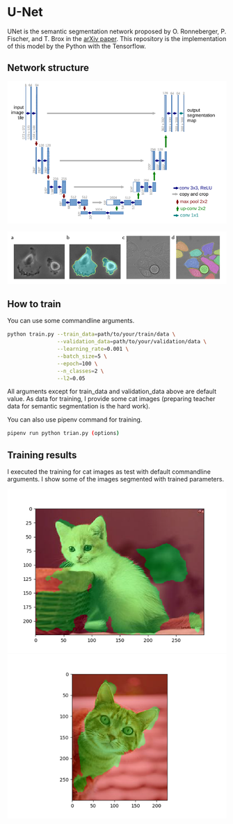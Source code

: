 # U-Net

UNet is the semantic segmentation network proposed by O. Ronneberger, P. Fischer, and T. Brox in the [arXiv paper](https://arxiv.org/abs/1505.04597). This repository is the implementation of this model by the Python with the Tensorflow.

## Network structure

![Network structure](https://github.com/Hayashi-Yudai/ML_models/blob/master/Images/UNet_network.png)

![Example](https://github.com/Hayashi-Yudai/ML_models/blob/master/Images/UNet_segmentation.png)

## How to train

You can use some commandline arguments.
```bash
python train.py --train_data=path/to/your/train/data \
                --validation_data=path/to/your/validation/data \
                --learning_rate=0.001 \
                --batch_size=5 \
                --epoch=100 \
                --n_classes=2 \
                --l2=0.05
```

All arguments except for train_data and validation_data above are default value. As data for training, I provide some cat images (preparing teacher data for semantic segmentation is the hard work).

You can also use pipenv command for training.

```bash
pipenv run python trian.py (options)
```

## Training results
I executed the training for cat images as test with default commandline arguments. I show some of the images segmented with trained parameters.

<img src="https://github.com/Hayashi-Yudai/ML_models/blob/master/Images/Unet_cat_1.png">
<img src="https://github.com/Hayashi-Yudai/ML_models/blob/master/Images/Unet_cat_2.png">
